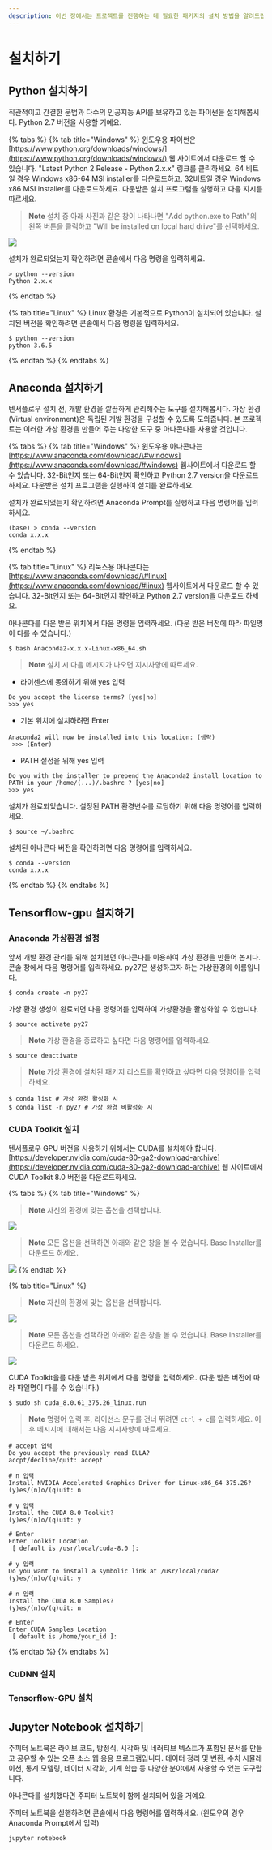 ```yaml
---
description: 이번 장에서는 프로젝트를 진행하는 데 필요한 패키지의 설치 방법을 알려드립니다.
---
```


# 설치하기

## Python 설치하기

직관적이고 간결한 문법과 다수의 인공지능 API를 보유하고 있는 파이썬을 설치해봅시다. Python 2.7 버전을 사용할 거예요.

{% tabs %}
{% tab title="Windows" %}
윈도우용 파이썬은 [https://www.python.org/downloads/windows/](https://www.python.org/downloads/windows/) 웹 사이트에서 다운로드 할 수 있습니다. "Latest Python 2 Release - Python 2.x.x" 링크를 클릭하세요.  64 비트일 경우 Windows x86-64 MSI installer를 다운로드하고, 32비트일 경우  Windows x86 MSI installer를 다운로드하세요. 다운받은 설치 프로그램을 실행하고 다음 지시를 따르세요.

> **Note** 설치 중 아래 사진과 같은 창이 나타나면 "Add python.exe to Path"의 왼쪽 버튼을 클릭하고 "Will be installed on local hard drive"를 선택하세요.

![](.gitbook/assets/python2-003.png)

설치가 완료되었는지 확인하려면 콘솔에서 다음 명령을 입력하세요.

```text
> python --version
Python 2.x.x
```
{% endtab %}

{% tab title="Linux" %}
Linux 환경은 기본적으로 Python이 설치되어 있습니다. 설치된 버전을 확인하려면 콘솔에서 다음 명령을 입력하세요.

```text
$ python --version
python 3.6.5
```
{% endtab %}
{% endtabs %}

## Anaconda 설치하기

텐서플로우 설치 전, 개발 환경을 깔끔하게 관리해주는 도구를 설치해봅시다. 가상 환경\(Virtual environment\)은 독립된 개발 환경을 구성할 수 있도록 도와줍니다. 본 프로젝트는 이러한 가상 환경을 만들어 주는 다양한 도구 중 아나콘다를 사용할 것입니다.

{% tabs %}
{% tab title="Windows" %}
윈도우용 아나콘다는 [https://www.anaconda.com/download/\#windows](https://www.anaconda.com/download/#windows) 웹사이트에서 다운로드 할 수 있습니다. 32-Bit인지 또는 64-Bit인지 확인하고 Python 2.7 version을 다운로드 하세요. 다운받은 설치 프로그램을 실행하여 설치를 완료하세요.

설치가 완료되었는지 확인하려면 Anaconda Prompt를 실행하고 다음 명령어를 입력하세요.

```text
(base) > conda --version
conda x.x.x
```
{% endtab %}

{% tab title="Linux" %}
리눅스용 아나콘다는 [https://www.anaconda.com/download/\#linux](https://www.anaconda.com/download/#linux) 웹사이트에서 다운로드 할 수 있습니다. 32-Bit인지 또는 64-Bit인지 확인하고 Python 2.7 version을 다운로드 하세요.

아나콘다를 다운 받은 위치에서 다음 명령을 입력하세요. \(다운 받은 버전에 따라 파일명이 다를 수 있습니다.\)

```text
$ bash Anaconda2-x.x.x-Linux-x86_64.sh
```

> **Note** 설치 시 다음 메시지가 나오면 지시사항에 따르세요.

* 라이센스에 동의하기 위해 yes 입력

```text
Do you accept the license terms? [yes|no]
>>> yes
```

* 기본 위치에 설치하려면 Enter

```text
Anaconda2 will now be installed into this location: (생략)
 >>> (Enter)
```

*  PATH 설정을 위해 yes 입력

```text
Do you with the installer to prepend the Anaconda2 install location to PATH in your /home/(...)/.bashrc ? [yes|no]
>>> yes
```

설치가 완료되었습니다. 설정된 PATH 환경변수를 로딩하기 위해 다음 명령어를 입력하세요.

```text
$ source ~/.bashrc
```

설치된 아나콘다 버전을 확인하려면 다음 명령어를 입력하세요.

```text
$ conda --version
conda x.x.x
```
{% endtab %}
{% endtabs %}

## Tensorflow-gpu 설치하기

### Anaconda 가상환경 설정

앞서 개발 환경 관리를 위해 설치했던 아나콘다를 이용하여 가상 환경을 만들어 봅시다. 콘솔 창에서 다음 명령어를 입력하세요. py27은 생성하고자 하는 가상환경의 이름입니다.

```text
$ conda create -n py27
```

가상 환경 생성이 완료되면 다음 명령어를 입력하여 가상환경을 활성화할 수 있습니다.

```text
$ source activate py27
```

> **Note** 가상 환경을 종료하고 싶다면 다음 명령어를 입력하세요.

```text
$ source deactivate
```

> **Note** 가상 환경에 설치된 패키지 리스트를 확인하고 싶다면 다음 명령어를 입력하세요.

```text
$ conda list # 가상 환경 활성화 시
$ conda list -n py27 # 가상 환경 비활성화 시
```



### CUDA Toolkit 설치

텐서플로우 GPU 버전을 사용하기 위해서는 CUDA를 설치해야 합니다. [https://developer.nvidia.com/cuda-80-ga2-download-archive](https://developer.nvidia.com/cuda-80-ga2-download-archive) 웹 사이트에서 CUDA Toolkit 8.0 버전을 다운로드하세요.

{% tabs %}
{% tab title="Windows" %}
> **Note** 자신의 환경에 맞는 옵션을 선택합니다.

![](.gitbook/assets/cuda_toolkit-001.png)

> **Note** 모든 옵션을 선택하면 아래와 같은 창을 볼 수 있습니다. Base Installer를 다운로드 하세요.

![](.gitbook/assets/cuda_toolkit-002.png)
{% endtab %}

{% tab title="Linux" %}
> **Note** 자신의 환경에 맞는 옵션을 선택합니다.

![](.gitbook/assets/cuda_toolkit-003.png)

> **Note** 모든 옵션을 선택하면 아래와 같은 창을 볼 수 있습니다. Base Installer를 다운로드 하세요.

![](.gitbook/assets/cuda_toolkit-004.png)

CUDA Toolkit을를 다운 받은 위치에서 다음 명령을 입력하세요. \(다운 받은 버전에 따라 파일명이 다를 수 있습니다.\)

```text
$ sudo sh cuda_8.0.61_375.26_linux.run
```

> **Note** 명령어 입력 후, 라이선스 문구를 건너 뛰려면 `ctrl + c`를 입력하세요. 이후 메시지에 대해서는 다음 지시사항에 따르세요.

```text
# accept 입력
Do you accept the previously read EULA?
accpt/decline/quit: accept

# n 입력
Install NVIDIA Accelerated Graphics Driver for Linux-x86_64 375.26?
(y)es/(n)o/(q)uit: n

# y 입력
Install the CUDA 8.0 Toolkit?
(y)es/(n)o/(q)uit: y

# Enter
Enter Toolkit Location
 [ default is /usr/local/cuda-8.0 ]:

# y 입력
Do you want to install a symbolic link at /usr/local/cuda?
(y)es/(n)o/(q)uit: y

# n 입력
Install the CUDA 8.0 Samples?
(y)es/(n)o/(q)uit: n

# Enter
Enter CUDA Samples Location
 [ default is /home/your_id ]:
```
{% endtab %}
{% endtabs %}



### CuDNN 설치



### Tensorflow-GPU 설치



## Jupyter Notebook 설치하기

주피터 노트북은 라이브 코드, 방정식, 시각화 및 네러티브 텍스트가 포함된 문서를 만들고 공유할 수 있는 오픈 소스 웹 응용 프로그램입니다. 데이터 정리 및 변환, 수치 시뮬레이션, 통계 모델링, 데이터 시각화, 기계 학습 등 다양한 분야에서 사용할 수 있는 도구랍니다.

아나콘다를 설치했다면 주피터 노트북이 함께 설치되어 있을 거예요.

주피터 노트북을 실행하려면 콘솔에서 다음 명령어를 입력하세요. \(윈도우의 경우 Anaconda Prompt에서 입력\)

```text
jupyter notebook
```

